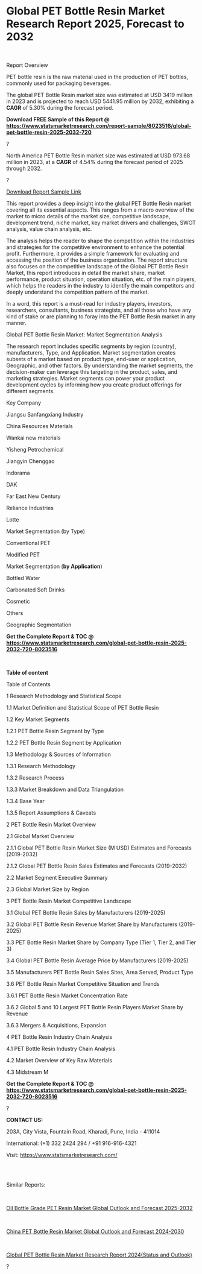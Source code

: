 <h1>Global PET Bottle Resin Market Research Report 2025, Forecast to 2032</h1><br/><p>Report Overview</p>
 
 
 
 <p>PET bottle resin is the raw material used in the production of PET bottles, commonly used for packaging beverages.</p>
 
 
 
 <p>The global PET Bottle Resin market size was estimated at USD 3419 million in 2023 and is projected to reach USD 5441.95 million by 2032, exhibiting a <strong>CAGR</strong> of 5.30% during the forecast period.</p>
 
 
 
 <div><b>Download FREE Sample of this Report @ <a href="https://www.statsmarketresearch.com/download-free-sample/8023516/global-pet-bottle-resin-2025-2032-720">https://www.statsmarketresearch.com/report-sample/8023516/global-pet-bottle-resin-2025-2032-720</a></b></div>
 
 
 
 <p>? </p>
 
 
 
 <p>North America PET Bottle Resin market size was estimated at USD 973.68 million in 2023, at a <strong>CAGR</strong> of 4.54% during the forecast period of 2025 through 2032.</p>
 
 
 
 <p>? </p>
 
 
 
 <p><a href="https://www.statsmarketresearch.com/download-free-sample/8023516/global-pet-bottle-resin-2025-2032-720">Download Report Sample Link</a></p>
 
 
 
 <p>This report provides a deep insight into the global PET Bottle Resin market covering all its essential aspects. This ranges from a macro overview of the market to micro details of the market size, competitive landscape, development trend, niche market, key market drivers and challenges, SWOT analysis, value chain analysis, etc.</p>
 
 
 
 <p>The analysis helps the reader to shape the competition within the industries and strategies for the competitive environment to enhance the potential profit. Furthermore, it provides a simple framework for evaluating and accessing the position of the business organization. The report structure also focuses on the competitive landscape of the Global PET Bottle Resin Market, this report introduces in detail the market share, market performance, product situation, operation situation, etc. of the main players, which helps the readers in the industry to identify the main competitors and deeply understand the competition pattern of the market.</p>
 
 
 
 <p>In a word, this report is a must-read for industry players, investors, researchers, consultants, business strategists, and all those who have any kind of stake or are planning to foray into the PET Bottle Resin market in any manner.</p>
 
 
 
 <p>Global PET Bottle Resin Market: Market Segmentation Analysis</p>
 
 
 
 <p>The research report includes specific segments by region (country), manufacturers, Type, and Application. Market segmentation creates subsets of a market based on product type, end-user or application, Geographic, and other factors. By understanding the market segments, the decision-maker can leverage this targeting in the product, sales, and marketing strategies. Market segments can power your product development cycles by informing how you create product offerings for different segments.</p>
 
 
 
 <p>Key Company</p>
 
 
 
 <p>Jiangsu Sanfangxiang Industry</p>
 
 
 
 <p>China Resources Materials</p>
 
 
 
 <p>Wankai new materials</p>
 
 
 
 <p>Yisheng Petrochemical</p>
 
 
 
 <p>Jiangyin Chenggao</p>
 
 
 
 <p>Indorama</p>
 
 
 
 <p>DAK</p>
 
 
 
 <p>Far East New Century</p>
 
 
 
 <p>Reliance Industries</p>
 
 
 
 <p>Lotte</p>
 
 
 
 <p>Market Segmentation (by Type)</p>
 
 
 
 <p>Conventional PET</p>
 
 
 
 <p>Modified PET</p>
 
 
 
 <p>Market Segmentation (<strong>by Application</strong>)</p>
 
 
 
 <p>Bottled Water</p>
 
 
 
 <p>Carbonated Soft Drinks</p>
 
 
 
 <p>Cosmetic</p>
 
 
 
 <p>Others</p>
 
 
 
 <p>Geographic Segmentation</p>
 
 
 
 <div><b>Get the Complete Report & TOC @ <a href="https://www.statsmarketresearch.com/global-pet-bottle-resin-2025-2032-720-8023516">https://www.statsmarketresearch.com/global-pet-bottle-resin-2025-2032-720-8023516</a></b></div>
 
 
 
 <p><br />
 
 <b>Table of content</b></p>
 
 
 
 <p>Table of Contents<br />
 
 1 Research Methodology and Statistical Scope<br />
 
 1.1 Market Definition and Statistical Scope of PET Bottle Resin<br />
 
 1.2 Key Market Segments<br />
 
 1.2.1 PET Bottle Resin Segment by Type<br />
 
 1.2.2 PET Bottle Resin Segment by Application<br />
 
 1.3 Methodology & Sources of Information<br />
 
 1.3.1 Research Methodology<br />
 
 1.3.2 Research Process<br />
 
 1.3.3 Market Breakdown and Data Triangulation<br />
 
 1.3.4 Base Year<br />
 
 1.3.5 Report Assumptions & Caveats<br />
 
 2 PET Bottle Resin Market Overview<br />
 
 2.1 Global Market Overview<br />
 
 2.1.1 Global PET Bottle Resin Market Size (M USD) Estimates and Forecasts (2019-2032)<br />
 
 2.1.2 Global PET Bottle Resin Sales Estimates and Forecasts (2019-2032)<br />
 
 2.2 Market Segment Executive Summary<br />
 
 2.3 Global Market Size by Region<br />
 
 3 PET Bottle Resin Market Competitive Landscape<br />
 
 3.1 Global PET Bottle Resin Sales by Manufacturers (2019-2025)<br />
 
 3.2 Global PET Bottle Resin Revenue Market Share by Manufacturers (2019-2025)<br />
 
 3.3 PET Bottle Resin Market Share by Company Type (Tier 1, Tier 2, and Tier 3)<br />
 
 3.4 Global PET Bottle Resin Average Price by Manufacturers (2019-2025)<br />
 
 3.5 Manufacturers PET Bottle Resin Sales Sites, Area Served, Product Type<br />
 
 3.6 PET Bottle Resin Market Competitive Situation and Trends<br />
 
 3.6.1 PET Bottle Resin Market Concentration Rate<br />
 
 3.6.2 Global 5 and 10 Largest PET Bottle Resin Players Market Share by Revenue<br />
 
 3.6.3 Mergers & Acquisitions, Expansion<br />
 
 4 PET Bottle Resin Industry Chain Analysis<br />
 
 4.1 PET Bottle Resin Industry Chain Analysis<br />
 
 4.2 Market Overview of Key Raw Materials<br />
 
 4.3 Midstream M</p>
 
 
 
 <div><b>Get the Complete Report & TOC @ <a href="https://www.statsmarketresearch.com/global-pet-bottle-resin-2025-2032-720-8023516">https://www.statsmarketresearch.com/global-pet-bottle-resin-2025-2032-720-8023516</a></b></div>
 
 
 
 <p>? </p>
 
 
 
 <p><b>CONTACT US:</b><br />
 
 203A, City Vista, Fountain Road, Kharadi, Pune, India - 411014<br />
 
 International: (+1) 332 2424 294 / +91 916-916-4321<br />
 
 Visit: <a href="https://www.statsmarketresearch.com/">https://www.statsmarketresearch.com/</a><br />
 
 <br />
 
 <br />
 
 Similar Reports:<br />
 
 <br />
 
 <a href="https://www.statsmarketresearch.com/global-oil-bottle-grade-pet-resin-2025-2032-358-8027029">Oil Bottle Grade PET Resin Market Global Outlook and Forecast 2025-2032</a><br />
 
 <br />
 
 <a href="https://www.statsmarketresearch.com/global-china-pet-bottle-resin-2024-2030-307-8013114">China PET Bottle Resin Market Global Outlook and Forecast 2024-2030</a><br />
 
 <br />
 
 <a href="https://www.statsmarketresearch.com/global-pet-bottle-resin-2024-908-8008777">Global PET Bottle Resin Market Research Report 2024(Status and Outlook)</a><br />
 
 ? </p>